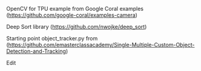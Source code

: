 OpenCV for TPU example from Google Coral examples (https://github.com/google-coral/examples-camera)

Deep Sort library (https://github.com/nwojke/deep_sort)

Starting point object_tracker.py from (https://github.com/emasterclassacademy/Single-Multiple-Custom-Object-Detection-and-Tracking)

Edit
